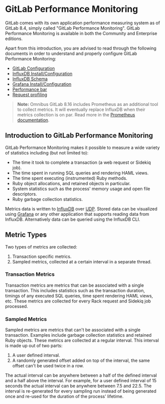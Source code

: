 # GitLab Performance Monitoring

GitLab comes with its own application performance measuring system as of GitLab
8.4, simply called "GitLab Performance Monitoring". GitLab Performance Monitoring is available in both the
Community and Enterprise editions.

Apart from this introduction, you are advised to read through the following
documents in order to understand and properly configure GitLab Performance Monitoring:

- [GitLab Configuration](gitlab_configuration.md)
- [InfluxDB Install/Configuration](influxdb_configuration.md)
- [InfluxDB Schema](influxdb_schema.md)
- [Grafana Install/Configuration](grafana_configuration.md)
- [Performance bar](performance_bar.md)
- [Request profiling](request_profiling.md)

>**Note:**
Omnibus GitLab 8.16 includes Prometheus as an additional tool to collect
metrics. It will eventually replace InfluxDB when their metrics collection is
on par. Read more in the [Prometheus documentation](../prometheus/index.md).

## Introduction to GitLab Performance Monitoring

GitLab Performance Monitoring makes it possible to measure a wide variety of statistics
including (but not limited to):

- The time it took to complete a transaction (a web request or Sidekiq job).
- The time spent in running SQL queries and rendering HAML views.
- The time spent executing (instrumented) Ruby methods.
- Ruby object allocations, and retained objects in particular.
- System statistics such as the process' memory usage and open file descriptors.
- Ruby garbage collection statistics.

Metrics data is written to [InfluxDB][influxdb] over [UDP][influxdb-udp]. Stored
data can be visualized using [Grafana][grafana] or any other application that
supports reading data from InfluxDB. Alternatively data can be queried using the
InfluxDB CLI.

## Metric Types

Two types of metrics are collected:

1. Transaction specific metrics.
1. Sampled metrics, collected at a certain interval in a separate thread.

### Transaction Metrics

Transaction metrics are metrics that can be associated with a single
transaction. This includes statistics such as the transaction duration, timings
of any executed SQL queries, time spent rendering HAML views, etc. These metrics
are collected for every Rack request and Sidekiq job processed.

### Sampled Metrics

Sampled metrics are metrics that can't be associated with a single transaction.
Examples include garbage collection statistics and retained Ruby objects. These
metrics are collected at a regular interval. This interval is made up out of two
parts:

1. A user defined interval.
1. A randomly generated offset added on top of the interval, the same offset
   can't be used twice in a row.

The actual interval can be anywhere between a half of the defined interval and a
half above the interval. For example, for a user defined interval of 15 seconds
the actual interval can be anywhere between 7.5 and 22.5. The interval is
re-generated for every sampling run instead of being generated once and re-used
for the duration of the process' lifetime.

[influxdb]: https://influxdata.com/time-series-platform/influxdb/
[influxdb-udp]: https://docs.influxdata.com/influxdb/v0.9/write_protocols/udp/
[grafana]: http://grafana.org/

